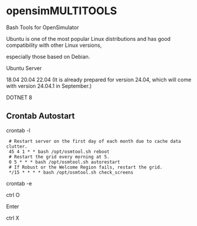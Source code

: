 # opensimMULTITOOLS
Bash Tools for OpenSimulator 

Ubuntu is one of the most popular Linux distributions and has good compatibility with other Linux versions, 

especially those based on Debian. 

Ubuntu Server 

18.04 20.04 22.04 (It is already prepared for version 24.04, which will come with version 24.04.1 in September.) 

DOTNET 8 


## Crontab Autostart
crontab -l

     # Restart server on the first day of each month due to cache data clutter.
     45 4 1 * * bash /opt/osmtool.sh reboot
     # Restart the grid every morning at 5.
     0 5 * * * bash /opt/osmtool.sh autorestart
     # If Robust or the Welcome Region fails, restart the grid.
     */15 * * * * bash /opt/osmtool.sh check_screens

crontab -e

ctrl O

Enter

ctrl X
